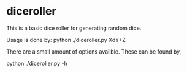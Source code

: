 # diceroller

This is a basic dice roller for generating random dice.

Usage is done by:
python ./diceroller.py XdY+Z

There are a small amount of options availble. These can be found by,

python ./diceroller.py -h
